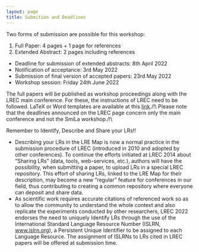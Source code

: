```yaml
---
layout: page
title: Submition and Deadlines
---
```

Two forms of submission are possible for this workshop:
1. Full Paper: 4 pages + 1 page for references
2. Extended Abstract: 2 pages including references


* Deadline for submission of extended abstracts: 8th April 2022
* Notification of acceptance: 3rd May 2022
* Submission of final version of accepted papers: 23rd May 2022
* Workshop session: Friday 24th June 2022

The full papers will be published as workshop proceedings along with the LREC main conference. For these, the instructions of LREC need to be followed. LaTeX or Word templates are available at this [link](https://lrec2022.lrec-conf.org/en/submission2022/authors-kit/)./!\ Please note that the deadlines announced on the LREC page concern only the main conference and not the SmiLa workshop./!\

Remember to Identify, Describe and Share your LRs!!
* Describing your LRs in the LRE Map is now a normal practice in the submission procedure of LREC (introduced in 2010 and adopted by other conferences). To continue the efforts initiated at LREC 2014 about “Sharing LRs” (data, tools, web-services, etc.), authors will have the possibility, when submitting a paper, to upload LRs in a special LREC repository. This effort of sharing LRs, linked to the LRE Map for their description, may become a new “regular” feature for conferences in our field, thus contributing to creating a common repository where everyone can deposit and share data.
* As scientific work requires accurate citations of referenced work so as to allow the community to understand the whole context and also replicate the experiments conducted by other researchers, LREC 2022 endorses the need to uniquely Identify LRs through the use of the International Standard Language Resource Number (ISLRN, www.islrn.org), a Persistent Unique
Identifier to be assigned to each Language Resource. The assignment of ISLRNs to LRs cited in LREC papers will be offered at submission time.